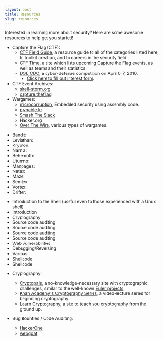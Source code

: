 ```yaml
---
layout: post
title: Resources
slug: resources
---
```


Interested in learning more about security?  Here are some awesome resources to help
get you started!

* Capture the Flag (CTF):
    * [CTF Field Guide](https://trailofbits.github.io/ctf/index.html), a resource guide to all of the categories listed here, to toolkit creation, and to careers in the security field.
    * [CTF Time](https://ctftime.org/), a site which lists upcoming Capture the Flag events, as well as teams and their statistics.
    * [DOE CDC](https://cyberdefense.anl.gov/), a cyber-defense competition on April 6-7, 2018.
        * [Click here to fill out interest form](https://goo.gl/yAurwP).
* CTF Event Archives:
    * [shell-storm.org](http://shell-storm.org/repo/CTF/)
    * [capture.thefl.ag](http://captf.com)
* Wargames:
    * [microcorruption](http://microcorruption.com), Embedded security using assembly code.
    * [pwnable.kr](http://pwnable.kr/)
    * [Smash The Stack](http://smashthestack.org/)
    * [Hacker.org](http://hacker.org)
    * [Over The Wire](http://overthewire.org/wargames/), various types of wargames.

<div id="overthewire_games">
<!-- The div, ul, and li tags are used here only to align the game descriptions. -->
<ul class="multicolumn-left">
<li>Bandit:</li>
<li>Leviathan:</li>
<li>Krypton:</li>
<li>Narnia:</li>
<li>Behemoth:</li>
<li>Utumno:</li>
<li>Manpages:</li>
<li>Natas:</li>
<li>Maze:</li>
<li>Semtex:</li>
<li>Vortex:</li>
<li>Drifter:</li>
</ul>
<ul class="multicolumn-other">
<li>Introduction to the Shell (useful even to those experienced with a Unux shell)</li> <!-- Bandit -->
<li>Introduction</li>         <!-- Leviathan -->
<li>Cryptography</li>         <!-- Krypton   -->
<li>Source code auditing</li> <!-- Narnia    -->
<li>Source code auditing</li> <!-- Behemoth  -->
<li>Source code auditing</li> <!-- Utumno    -->
<li>Source code auditing</li> <!-- Manpages  -->
<li>Web vulnerabilities</li>  <!-- Natas     -->
<li>Debugging/Reversing</li>  <!-- Maze      -->
<li>Various</li>              <!-- Semtex    -->
<li>Shellcode</li>            <!-- Vortex    -->
<li>Shellcode</li>            <!-- Drifter   -->
</ul>
</div>

* Cryptography:

    * [Cryptopals](http://cryptopals.com/), a no-knowledge-necessary site with cryptographic challenges, similar to the well-known [Euler projects](https://projecteuler.net/)
    * [Khan Academy's Cryptography Series](https://www.khanacademy.org/computing/computer-science/cryptography), a video-lecture series for beginning cryptography.
    * [Learn Cryptography](http://learncryptography.com/), a site to teach you cryptography from the ground up.
* Bug Bounties / Code Auditing:
    * [HackerOne](https://hackerone.com/internet-bug-bounty)
    * [webgoat](https://code.google.com/p/webgoat/)

